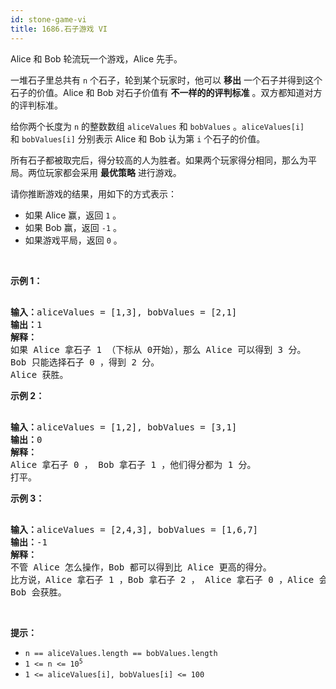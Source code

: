 ```yaml
---
id: stone-game-vi
title: 1686.石子游戏 VI
---
```

Alice 和 Bob 轮流玩一个游戏，Alice 先手。

一堆石子里总共有 <code>n</code> 个石子，轮到某个玩家时，他可以 **移出** 一个石子并得到这个石子的价值。Alice 和 Bob 对石子价值有 **不一样的的评判标准** 。双方都知道对方的评判标准。

给你两个长度为 <code>n</code> 的整数数组 <code>aliceValues</code> 和 <code>bobValues</code> 。<code>aliceValues[i]</code> 和 <code>bobValues[i]</code> 分别表示 Alice 和 Bob 认为第 <code>i</code> 个石子的价值。

所有石子都被取完后，得分较高的人为胜者。如果两个玩家得分相同，那么为平局。两位玩家都会采用 **最优策略** 进行游戏。

请你推断游戏的结果，用如下的方式表示：


- 如果 Alice 赢，返回 <code>1</code> 。
- 如果 Bob 赢，返回 <code>-1</code> 。
- 如果游戏平局，返回 <code>0</code> 。

 

**示例 1：**


<pre><br/><b>输入：</b>aliceValues = [1,3], bobValues = [2,1]<br/><b>输出：</b>1<br/><strong>解释：</strong><br/>如果 Alice 拿石子 1 （下标从 0开始），那么 Alice 可以得到 3 分。<br/>Bob 只能选择石子 0 ，得到 2 分。<br/>Alice 获胜。<br/></pre>

**示例 2：**


<pre><br/><strong>输入：</strong>aliceValues = [1,2], bobValues = [3,1]<br/><b>输出：</b>0<br/><strong>解释：</strong><br/>Alice 拿石子 0 ， Bob 拿石子 1 ，他们得分都为 1 分。<br/>打平。<br/></pre>

**示例 3：**


<pre><br/><b>输入：</b>aliceValues = [2,4,3], bobValues = [1,6,7]<br/><b>输出：</b>-1<br/><strong>解释：</strong><br/>不管 Alice 怎么操作，Bob 都可以得到比 Alice 更高的得分。<br/>比方说，Alice 拿石子 1 ，Bob 拿石子 2 ， Alice 拿石子 0 ，Alice 会得到 6 分而 Bob 得分为 7 分。<br/>Bob 会获胜。<br/></pre>

 

**提示：**


- <code>n == aliceValues.length == bobValues.length</code>
- <code>1 &lt;= n &lt;= 10<sup>5</sup></code>
- <code>1 &lt;= aliceValues[i], bobValues[i] &lt;= 100</code>
